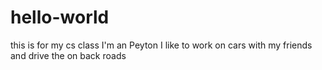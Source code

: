 # hello-world
this is for my cs class
I'm an Peyton I like to work on cars with my friends and drive the on back roads 
